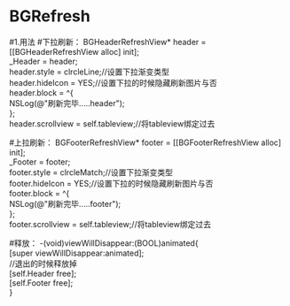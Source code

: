 # BGRefresh
#1.用法
#下拉刷新：
BGHeaderRefreshView* header = [[BGHeaderRefreshView alloc] init];   
_Header = header;   
header.style = clrcleLine;//设置下拉渐变类型   
header.hideIcon = YES;//设置下拉的时候隐藏刷新图片与否   
header.block = ^{   
NSLog(@"刷新完毕.....header");   
};   
header.scrollview = self.tableview;//将tableview绑定过去

#上拉刷新：
BGFooterRefreshView* footer = [[BGFooterRefreshView alloc] init];   
_Footer = footer;   
footer.style = clrcleMatch;//设置下拉渐变类型   
footer.hideIcon = YES;//设置下拉的时候隐藏刷新图片与否   
footer.block = ^{   
NSLog(@"刷新完毕.....footer");   
};   
footer.scrollview = self.tableview;//将tableview绑定过去

#释放：
-(void)viewWillDisappear:(BOOL)animated{   
[super viewWillDisappear:animated];   
//退出的时候释放掉   
[self.Header free];   
[self.Footer free];   
}
